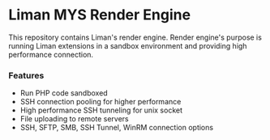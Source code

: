 # Liman MYS Render Engine

This repository contains Liman's render engine. Render engine's purpose is running Liman extensions in a sandbox environment and providing high performance connection.

### Features

- Run PHP code sandboxed
- SSH connection pooling for higher performance
- High performance SSH tunneling for unix socket
- File uploading to remote servers
- SSH, SFTP, SMB, SSH Tunnel, WinRM connection options
